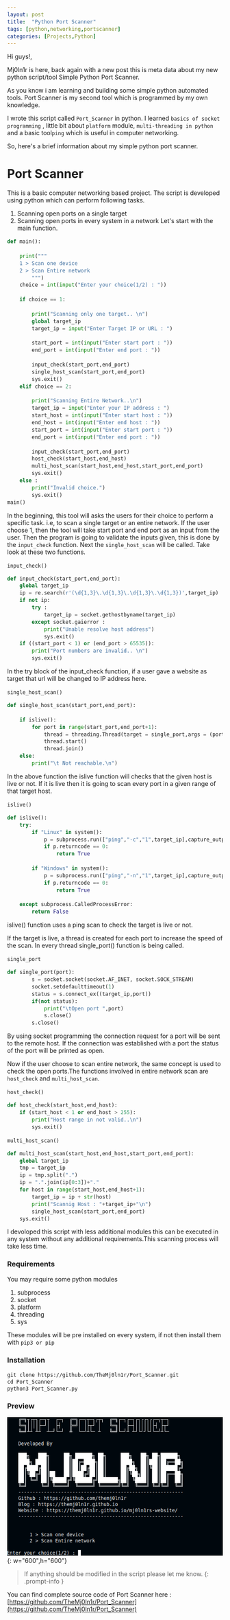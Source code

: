 ```yaml
---
layout: post
title:  "Python Port Scanner"
tags: [python,networking,portscanner]
categories: [Projects,Python]
---
```


Hi guys!,

Mj0ln1r is here, back again with a new post this is meta data about my new python script/tool Simple Python Port Scanner.

As you know i am learning and building some simple python automated tools. Port Scanner is my second tool which is programmed by my own knowledge.

I wrote this script called `Port_Scanner` in python. I learned `basics of socket programming` , little bit about `platform` module, `multi-threading in python` and a basic tool`ping` which is useful in computer networking.

So, here's a brief information about my simple python port scanner.

# Port Scanner

This is a basic computer networking based project. The script is developed using python which can perform following tasks.
1. Scanning open ports on a single target
2. Scanning open ports in every system in a network
Let's start with the main function.

```python 
def main():

	print("""
	1 > Scan one device
	2 > Scan Entire network
		""")
	choice = int(input("Enter your choice(1/2) : "))

	if choice == 1:

		print("Scanning only one target.. \n")
		global target_ip
		target_ip = input("Enter Target IP or URL : ")

		start_port = int(input("Enter start port : "))
		end_port = int(input("Enter end port : "))
		
		input_check(start_port,end_port)
		single_host_scan(start_port,end_port)
		sys.exit()
	elif choice == 2:

		print("Scanning Entire Network..\n")
		target_ip = input("Enter your IP address : ")
		start_host = int(input("Enter start host : "))
		end_host = int(input("Enter end host : "))
		start_port = int(input("Enter start port : "))
		end_port = int(input("Enter end port : "))
		
		input_check(start_port,end_port)
		host_check(start_host,end_host)
		multi_host_scan(start_host,end_host,start_port,end_port)
		sys.exit()
	else :
		print("Invalid choice.")
		sys.exit()
main()
```
In the beginning, this tool will asks the users for their choice to perform a specific task.
i.e, to scan a single target or an entire network. If the user choose 1, then the tool will take start port and end port as an input from the user. Then the program is going to validate the inputs given, this is done by the `input_check` function. Next the `single_host_scan` will be called. Take look at these two functions.

`input_check()`
	
```python
def input_check(start_port,end_port):
	global target_ip
	ip = re.search(r'(\d{1,3}\.\d{1,3}\.\d{1,3}\.\d{1,3})',target_ip)
	if not ip:
		try :
			target_ip = socket.gethostbyname(target_ip)
		except socket.gaierror :
			print("Unable resolve host address")
			sys.exit()
	if ((start_port < 1) or (end_port > 65535)):
		print("Port numbers are invalid.. \n")
		sys.exit()
```
 In the try block of the input_check function, if a user gave a website as target that url will be changed to IP address here.

`single_host_scan()`

```python
def single_host_scan(start_port,end_port):

	if islive():
		for port in range(start_port,end_port+1):
			thread = threading.Thread(target = single_port,args = (port,))
			thread.start()
			thread.join()
	else:
		print("\t Not reachable.\n")
```
In the above function the islive function will checks that the given host is live or not. If it is live then it is going to scan every port in a given range of that target host.

`islive()`

```python
def islive():
	try:
		if "Linux" in system():
			p = subprocess.run(["ping","-c","1",target_ip],capture_output=True,text=True)
			if p.returncode == 0:
				return True

		if "Windows" in system():
			p = subprocess.run(["ping","-n","1",target_ip],capture_output=True,text=True)
			if p.returncode == 0:
				return True

	except subprocess.CalledProcessError:
		return False
```
islive() function uses a ping scan to check the target is live or not.

If the target is live, a thread is created for each port to increase the speed of the scan. In every thread single_port() function is being called.

`single_port`

```python
def single_port(port):
		s = socket.socket(socket.AF_INET, socket.SOCK_STREAM)
		socket.setdefaulttimeout(1)
		status = s.connect_ex((target_ip,port))
		if(not status):
			print("\tOpen port ",port)
			s.close()
		s.close()
```
By using socket programming the connection request for a port will be sent to the remote host. If the connection was established with a port the status of the port will be printed as open.


Now if the user choose to scan entire network, the same concept is used to check the open ports.The functions involved in entire network scan are `host_check` and `multi_host_scan`.

`host_check()`

```python
def host_check(start_host,end_host):
	if (start_host < 1 or end_host > 255):
		print("Host range in not valid..\n")
		sys.exit()
```

`multi_host_scan()`

```python
def multi_host_scan(start_host,end_host,start_port,end_port):
	global target_ip
	tmp = target_ip
	ip = tmp.split(".")
	ip = ".".join(ip[0:3])+"."
	for host in range(start_host,end_host+1):
		target_ip = ip + str(host)
		print("Scannig Host : "+target_ip+"\n")
		single_host_scan(start_port,end_port)
	sys.exit()
```

I devoloped this script with less additional modules this can be executed in any system without any additional requirements.This scanning process will take less time. 

### Requirements

You may require some python modules

1. subprocess
2. socket
3. platform
4. threading
5. sys

These modules will be pre installed on every system, if not then install them with `pip3 or pip`
### Installation

```text 
git clone https://github.com/TheMj0ln1r/Port_Scanner.git
cd Port_Scanner
python3 Port_Scanner.py
```

### Preview 
![Preview](/assets/img/project_img/portscanner.png){: w="600",h="600"}

> If anything should be modified in the script please let me know.
{: .prompt-info }

You can find complete source code of Port Scanner here : [https://github.com/TheMj0ln1r/Port_Scanner](https://github.com/TheMj0ln1r/Port_Scanner)
